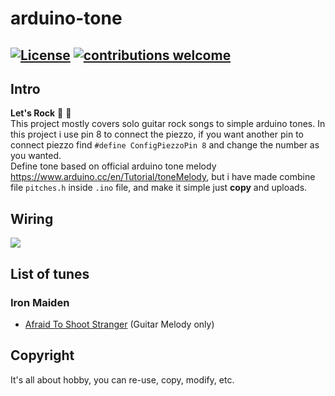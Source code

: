 # arduino-tone
[![License](https://img.shields.io/badge/license-MIT-_red.svg)](https://opensource.org/licenses/MIT)
[![contributions welcome](https://img.shields.io/badge/contributions-welcome-brightgreen.svg?style=flat)](https://github.com/dwisiswant0/go-dork/issues)
----
## Intro
<b>Let's Rock</b> 🤘 🎼 <br>
This project mostly covers solo guitar rock songs to simple arduino tones.
In this project i use pin 8 to connect the piezzo, if you want another pin to connect piezzo find <code>#define ConfigPiezzoPin 8</code> and change the number as you wanted.<br>
Define tone based on official arduino tone melody
https://www.arduino.cc/en/Tutorial/toneMelody, but i have made combine file <code>pitches.h</code> inside <code>.ino</code> file, and make it simple just <b>copy</b> and uploads.

## Wiring
<img src="https://www.arduino.cc/en/uploads/Tutorial/Tone_Fritzing.png">

## List of tunes

### Iron Maiden

* [Afraid To Shoot Stranger](https://github.com/fazaio/arduino-tone/blob/master/Afraid-to-shoot-stranger-Iron-Maiden.ino) (Guitar Melody only)

## Copyright

It's all about hobby, you can re-use, copy, modify, etc.
